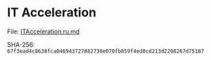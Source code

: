 IT Acceleration
===============

File: [ITAcceleration.ru.md](ITAcceleration.ru.md)

SHA-256: `67f3ead4c8638fca046943727882738e070fb859f4ed8cd213d2208267d75187`
